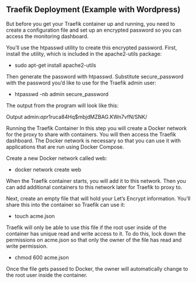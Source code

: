 ## Traefik Deployment (Example with Wordpress)

But before you get your Traefik container up and running, you need to create a configuration file and set up an encrypted password so you can access the monitoring dashboard.

You’ll use the htpasswd utility to create this encrypted password. First, install the utility, which is included in the apache2-utils package:

*	sudo apt-get install apache2-utils

Then generate the password with htpasswd. Substitute secure_password with the password you’d like to use for the Traefik admin user:

*	htpasswd -nb admin secure_password

The output from the program will look like this:

Output
admin:$apr1$ruca84Hq$mbjdMZBAG.KWn7vfN/SNK/

Running the Traefik Container
In this step you will create a Docker network for the proxy to share with containers. You will then access the Traefik dashboard. The Docker network is necessary so that you can use it with applications that are run using Docker Compose.

Create a new Docker network called web:

*	docker network create web

When the Traefik container starts, you will add it to this network. Then you can add additional containers to this network later for Traefik to proxy to.

Next, create an empty file that will hold your Let’s Encrypt information. You’ll share this into the container so Traefik can use it:

*	touch acme.json
  
Traefik will only be able to use this file if the root user inside of the container has unique read and write access to it. To do this, lock down the permissions on acme.json so that only the owner of the file has read and write permission.

*	chmod 600 acme.json
  
Once the file gets passed to Docker, the owner will automatically change to the root user inside the container.
